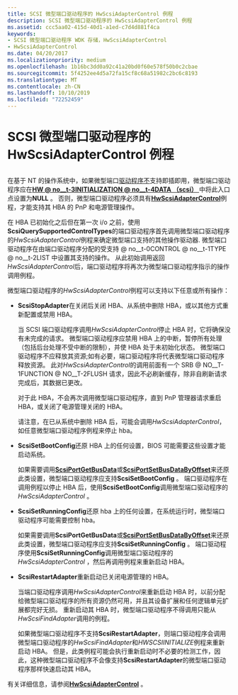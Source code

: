 ```yaml
---
title: SCSI 微型端口驱动程序的 HwScsiAdapterControl 例程
description: SCSI 微型端口驱动程序的 HwScsiAdapterControl 例程
ms.assetid: ccc5aa02-415d-40d1-a1ed-c7d4d881f4ca
keywords:
- SCSI 微型端口驱动程序 WDK 存储，HwScsiAdapterControl
- HwScsiAdapterControl
ms.date: 04/20/2017
ms.localizationpriority: medium
ms.openlocfilehash: 1b16bc3dd0a92c41a20bd0f60e578f50b0c2cbae
ms.sourcegitcommit: 5f4252ee4d5a72fa15cf8c68a51982c2bc6c8193
ms.translationtype: MT
ms.contentlocale: zh-CN
ms.lasthandoff: 10/10/2019
ms.locfileid: "72252459"
---
```

# <a name="scsi-miniport-drivers-hwscsiadaptercontrol-routine"></a>SCSI 微型端口驱动程序的 HwScsiAdapterControl 例程

## <span id="ddk_scsi_miniport_drivers_hwscsiadaptercontrol_routine_kg"></span><span id="DDK_SCSI_MINIPORT_DRIVERS_HWSCSIADAPTERCONTROL_ROUTINE_KG"></span>

在基于 NT 的操作系统中，如果微型端口[驱动程序不](scsi-miniport-driver-routines.md)支持即插即用，微型端口驱动程序应在[**HW @ no__t-3INITIALIZATION @ no__t-4DATA （scsi）** ](https://docs.microsoft.com/windows-hardware/drivers/ddi/content/srb/ns-srb-_hw_initialization_data)中将此入口点设置为**NULL** 。 否则，微型端口驱动程序必须具有[**HwScsiAdapterControl**](https://docs.microsoft.com/previous-versions/windows/hardware/drivers/ff557274(v=vs.85))例程，才能支持其 HBA 的 PnP 和电源管理操作。

在 HBA 已初始化之后但在第一次 i/o 之前，使用**ScsiQuerySupportedControlTypes**的端口驱动程序首先调用微型端口驱动程序的*HwScsiAdapterControl*例程来确定微型端口支持的其他操作驱动器. 微型端口驱动程序在由端口驱动程序分配的受支持 @ no__t-0CONTROL @ no__t-1TYPE @ no__t-2LIST 中设置其支持的操作。 从此初始调用返回*HwScsiAdapterControl*后，端口驱动程序将再次为微型端口驱动程序指示的操作调用例程。

微型端口驱动程序的*HwScsiAdapterControl*例程可以支持以下任意或所有操作：

-   **ScsiStopAdapter**在关闭后关闭 HBA、从系统中删除 HBA，或以其他方式重新配置或禁用 HBA。

    当 SCSI 端口驱动程序调用*HwScsiAdapterControl*停止 HBA 时，它将确保没有未完成的请求。 微型端口驱动程序应禁用 HBA 上的中断，暂停所有处理（包括后台处理不受中断的限制），并使 HBA 处于未初始化状态。 微型端口驱动程序不应释放其资源;如有必要，端口驱动程序将代表微型端口驱动程序释放资源。 此对*HwScsiAdapterControl*的调用前面有一个 SRB @ NO__T-1FUNCTION @ NO__T-2FLUSH 请求，因此不必刷新缓存，除非自刷新请求完成后，其数据已更改。

    对于此 HBA，不会再次调用微型端口驱动程序，直到 PnP 管理器请求重启 HBA，或关闭了电源管理关闭的 HBA。

    请注意，在已从系统中删除 HBA 后，可能会调用*HwScsiAdapterControl*，如任意微型端口驱动程序例程来停止 hba。

-   **ScsiSetBootConfig**还原 HBA 上的任何设置，BIOS 可能需要这些设置才能启动系统。

    如果需要调用[**ScsiPortGetBusData**](https://docs.microsoft.com/windows-hardware/drivers/ddi/content/srb/nf-srb-scsiportgetbusdata)或[**ScsiPortSetBusDataByOffset**](https://docs.microsoft.com/windows-hardware/drivers/ddi/content/srb/nf-srb-scsiportsetbusdatabyoffset)来还原此类设置，微型端口驱动程序应支持**ScsiSetBootConfig** 。 端口驱动程序在调用例程以停止 HBA 后，使用**ScsiSetBootConfig**调用微型端口驱动程序的*HwScsiAdapterControl* 。

-   **ScsiSetRunningConfig**还原 hba 上的任何设置，在系统运行时，微型端口驱动程序可能需要控制 hba。

    如果需要调用**ScsiPortGetBusData**或[**ScsiPortSetBusDataByOffset**](https://docs.microsoft.com/windows-hardware/drivers/ddi/content/srb/nf-srb-scsiportsetbusdatabyoffset)来还原此类设置，微型端口驱动程序应支持**ScsiSetRunningConfig** 。 端口驱动程序使用**ScsiSetRunningConfig**调用微型端口驱动程序的*HwScsiAdapterControl* ，然后再调用例程来重新启动 HBA。

-   **ScsiRestartAdapter**重新启动已关闭电源管理的 HBA。

    当端口驱动程序调用*HwScsiAdapterControl*来重新启动 HBA 时，以前分配给微型端口驱动程序的所有资源仍然可用，并且其设备扩展和任何逻辑单元扩展都完好无损。 重新启动其 HBA 时，微型端口驱动程序不得调用只能从*HwScsiFindAdapter*调用的例程。

    如果微型端口驱动程序不支持**ScsiRestartAdapter**，则端口驱动程序会调用微型端口驱动程序的*HwScsiFindAdapter*和*HWSCSIINITIALIZE*例程来重新启动 HBA。 但是，此类例程可能会执行重新启动时不必要的检测工作，因此，这种微型端口驱动程序不会像支持**ScsiRestartAdapter**的微型端口驱动程序那样快速启动其 HBA。

有关详细信息，请参阅[**HwScsiAdapterControl**](https://docs.microsoft.com/previous-versions/windows/hardware/drivers/ff557274(v=vs.85)) 。

 

 




